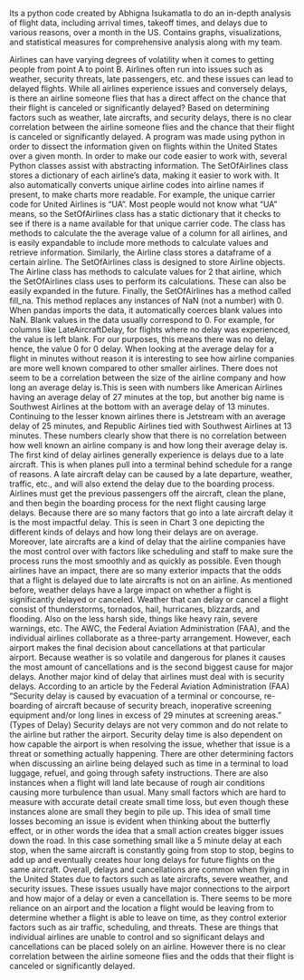 Its a python code created by Abhigna Isukamatla to do an in-depth analysis of flight data, including arrival times, takeoff times, and delays due to various reasons, over a month in the US.
Contains graphs, visualizations, and statistical measures for comprehensive analysis along with my team.

Airlines can have varying degrees of volatility when it comes to getting people from
point A to point B. Airlines often run into issues such as weather, security threats, late
passengers, etc. and these issues can lead to delayed flights. While all airlines experience issues
and conversely delays, is there an airline someone flies that has a direct affect on the chance that
their flight is canceled or significantly delayed? Based on determining factors such as weather,
late aircrafts, and security delays, there is no clear correlation between the airline someone flies
and the chance that their flight is canceled or significantly delayed.
A program was made using python in order to dissect the information given on flights
within the United States over a given month. In order to make our code easier to work with,
several Python classes assist with abstracting information. The SetOfAirlines class stores a
dictionary of each airline’s data, making it easier to work with. It also automatically converts
unique airline codes into airline names if present, to make charts more readable. For example, the
unique carrier code for United Airlines is “UA”. Most people would not know what “UA”
means, so the SetOfAirlines class has a static dictionary that it checks to see if there is a name
available for that unique carrier code. The class has methods to calculate the the average value of a
column for all airlines, and is easily expandable to include more methods to calculate values and
retrieve information.
Similarly, the Airline class stores a dataframe of a certain airline. The SetOfAirlines
class is designed to store Airline objects. The Airline class has methods to calculate values for
2
that airline, which the SetOfAirlines class uses to perform its calculations. These can also be
easily expanded in the future.
Finally, the SetOfAirlines has a method called fill_na. This method replaces any
instances of NaN (not a number) with 0. When pandas imports the data, it automatically coerces
blank values into NaN. Blank values in the data usually correspond to 0. For example, for
columns like LateAircraftDelay, for flights where no delay was experienced, the value is left
blank. For our purposes, this means there was no delay, hence, the value 0 for 0 delay.
When looking at the average delay for a flight in minutes without reason it is interesting
to see how airline companies are more well known compared to other smaller airlines. There
does not seem to be a correlation between the size of the airline company and how long an
average delay is.This is seen with numbers like American Airlines having an average delay of 27
minutes at the top, but another big name is Southwest Airlines at the bottom with an average
delay of 13 minutes. Continuing to the lesser known airlines there is Jetstream with an average
delay of 25 minutes, and Republic Airlines tied with Southwest Airlines at 13 minutes. These
numbers clearly show that there is no correlation between how well known an airline company is
and how long their average delay is.
The first kind of delay airlines generally experience is delays due to a late aircraft. This is
when planes pull into a terminal behind schedule for a range of reasons. A late aircraft delay can
be caused by a late departure, weather, traffic, etc., and will also extend the delay due to the
boarding process. Airlines must get the previous passengers off the aircraft, clean the plane, and
then begin the boarding process for the next flight causing large delays. Because there are so
many factors that go into a late aircraft delay it is the most impactful delay. This is seen in Chart
3
one depicting the different kinds of delays and how long their delays are on average.
Moreover, late aircrafts are a kind of delay that the airline companies have the most control over
with factors like scheduling and staff to make sure the process runs the most smoothly and as
quickly as possible. Even though airlines have an impact, there are so many exterior impacts that
the odds that a flight is delayed due to late aircrafts is not on an airline.
As mentioned before, weather delays have a large impact on whether a flight is
significantly delayed or canceled. Weather that can delay or cancel a flight consist of
thunderstorms, tornados, hail, hurricanes, blizzards, and flooding. Also on the less harsh side,
things like heavy rain, severe warnings, etc. The AWC, the Federal Aviation Administration
(FAA), and the individual airlines collaborate as a three-party arrangement. However, each
airport makes the final decision about cancellations at that particular airport. Because weather is so volatile and dangerous for planes it causes the most amount of cancellations and is the second
biggest cause for major delays.
Another major kind of delay that airlines must deal with is security delays. According to
an article by the Federal Aviation Administration (FAA) “Security delay is caused by evacuation
of a terminal or concourse, re-boarding of aircraft because of security breach, inoperative
screening equipment and/or long lines in excess of 29 minutes at screening areas.” (Types of
Delay) Security delays are not very common and do not relate to the airline but rather the airport.
Security delay time is also dependent on how capable the airport is when resolving the issue,
whether that issue is a threat or something actually happening.
There are other determining factors when discussing an airline being delayed such as
time in a terminal to load luggage, refuel, and going through safety instructions. There are also
instances when a flight will land late because of rough air conditions causing more turbulence
than usual. Many small factors which are hard to measure with accurate detail create small time
loss, but even though these instances alone are small they begin to pile up. This idea of small
time losses becoming an issue is evident when thinking about the butterfly effect, or in other
words the idea that a small action creates bigger issues down the road. In this case something
small like a 5 minute delay at each stop, when the same aircraft is constantly going from stop to
stop, begins to add up and eventually creates hour long delays for future flights on the same
aircraft.
Overall, delays and cancellations are common when flying in the United States due to
factors such as late aircrafts, severe weather, and security issues. These issues usually have major
connections to the airport and how major of a delay or even a cancellation is. There seems to be
more reliance on an airport and the location a flight would be leaving from to determine whether a flight is able to leave on time, as they control exterior factors such as air traffic, scheduling, and
threats. These are things that individual airlines are unable to control and so significant delays
and cancellations can be placed solely on an airline. However there is no clear correlation
between the airline someone flies and the odds that their flight is canceled or significantly
delayed.

